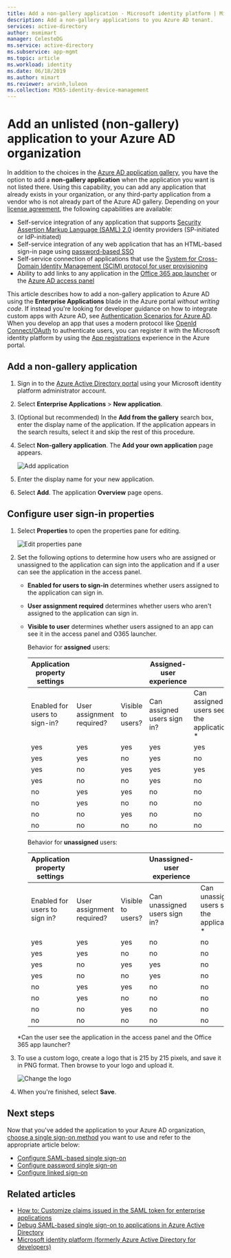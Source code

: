 ```yaml
---
title: Add a non-gallery application - Microsoft identity platform | Microsoft Docs
description: Add a non-gallery applications to you Azure AD tenant.
services: active-directory
author: msmimart
manager: CelesteDG
ms.service: active-directory
ms.subservice: app-mgmt
ms.topic: article
ms.workload: identity
ms.date: 06/18/2019
ms.author: mimart
ms.reviewer: arvinh,luleon
ms.collection: M365-identity-device-management
---
```


# Add an unlisted (non-gallery) application to your Azure AD organization

In addition to the choices in the [Azure AD application gallery](https://azure.microsoft.com/documentation/articles/active-directory-saas-tutorial-list/), you have the option to add a **non-gallery application** when the application you want is not listed there. Using this capability, you can add any application that already exists in your organization, or any third-party application  from a vendor who is not already part of the Azure AD gallery. Depending on your [license agreement](https://azure.microsoft.com/pricing/details/active-directory/), the following capabilities are available:

- Self-service integration of any application that supports [Security Assertion Markup Language (SAML) 2.0](https://wikipedia.org/wiki/SAML_2.0) identity providers (SP-initiated or IdP-initiated)
- Self-service integration of any web application that has an HTML-based sign-in page using [password-based SSO](what-is-single-sign-on.md#password-based-sso)
- Self-service connection of applications that use the [System for Cross-Domain Identity Management (SCIM) protocol for user provisioning](use-scim-to-provision-users-and-groups.md)
- Ability to add links to any application in the [Office 365 app launcher](https://www.microsoft.com/microsoft-365/blog/2014/10/16/organize-office-365-new-app-launcher-2/) or the [Azure AD access panel](what-is-single-sign-on.md#linked-sign-on)

This article describes how to add a non-gallery application to Azure AD using the **Enterprise Applications** blade in the Azure portal *without writing code*. If instead you're looking for developer guidance on how to integrate custom apps with Azure AD, see [Authentication Scenarios for Azure AD](../develop/authentication-scenarios.md). When you develop an app that uses a modern protocol like [OpenId Connect/OAuth](../develop/active-directory-v2-protocols.md) to authenticate users, you can register it with the Microsoft identity platform by using the [App registrations](../develop/quickstart-register-app.md) experience in the Azure portal.

## Add a non-gallery application

1. Sign in to the [Azure Active Directory portal](https://aad.portal.azure.com/) using your Microsoft identity platform administrator account.
1. Select **Enterprise Applications** > **New application**.
2. (Optional but recommended) In the **Add from the gallery** search box, enter the display name of the application. If the application appears in the search results, select it and skip the rest of this procedure.
3. Select **Non-gallery application**. The **Add your own application** page appears.

   ![Add application](./media/configure-single-sign-on-non-gallery-applications/add-your-own-application.png)
5. Enter the display name for your new application.
6. Select **Add**. The application **Overview** page opens.

## Configure user sign-in properties

1. Select **Properties** to open the properties pane for editing.

    ![Edit properties pane](media/add-application-portal/edit-properties.png)

1. Set the following options to determine how users who are assigned or unassigned to the application can sign into the application and if a user can see the application in the access panel.

    - **Enabled for users to sign-in** determines whether users assigned to the application can sign in.
    - **User assignment required** determines whether users who aren't assigned to the application can sign in.
    - **Visible to user** determines whether users assigned to an app can see it in the access panel and O365 launcher.

      Behavior for **assigned** users:

       | Application property settings | | | Assigned-user experience | |
       |---|---|---|---|---|
       | Enabled for users to sign-in? | User assignment required? | Visible to users? | Can assigned users sign in? | Can assigned users see the application?* |
       | yes | yes | yes | yes | yes  |
       | yes | yes | no  | yes | no   |
       | yes | no  | yes | yes | yes  |
       | yes | no  | no  | yes | no   |
       | no  | yes | yes | no  | no   |
       | no  | yes | no  | no  | no   |
       | no  | no  | yes | no  | no   |
       | no  | no  | no  | no  | no   |

      Behavior for **unassigned** users:

       | Application property settings | | | Unassigned-user experience | |
       |---|---|---|---|---|
       | Enabled for users to sign in? | User assignment required? | Visible to users? | Can unassigned users sign in? | Can unassigned users see the application?* |
       | yes | yes | yes | no  | no   |
       | yes | yes | no  | no  | no   |
       | yes | no  | yes | yes | no   |
       | yes | no  | no  | yes | no   |
       | no  | yes | yes | no  | no   |
       | no  | yes | no  | no  | no   |
       | no  | no  | yes | no  | no   |
       | no  | no  | no  | no  | no   |

     *Can the user see the application in the access panel and the Office 365 app launcher?

1. To use a custom logo, create a logo that is 215 by 215 pixels, and save it in PNG format. Then browse to your logo and upload it.

    ![Change the logo](media/add-application-portal/change-logo.png)

1. When you're finished, select **Save**.

## Next steps

Now that you've added the application to your Azure AD organization, [choose a single sign-on method](what-is-single-sign-on.md#choosing-a-single-sign-on-method) you want to use and refer to the appropriate article below:

- [Configure SAML-based single sign-on](configure-single-sign-on-portal.md)
- [Configure password single sign-on](configure-password-single-sign-on.md)
- [Configure linked sign-on](configure-linked-sign-on.md)

## Related articles

- [How to: Customize claims issued in the SAML token for enterprise applications](../develop/active-directory-saml-claims-customization.md)
- [Debug SAML-based single sign-on to applications in Azure Active Directory](../develop/howto-v1-debug-saml-sso-issues.md)
- [Microsoft identity platform (formerly Azure Active Directory for developers)](../develop/index.yml)
